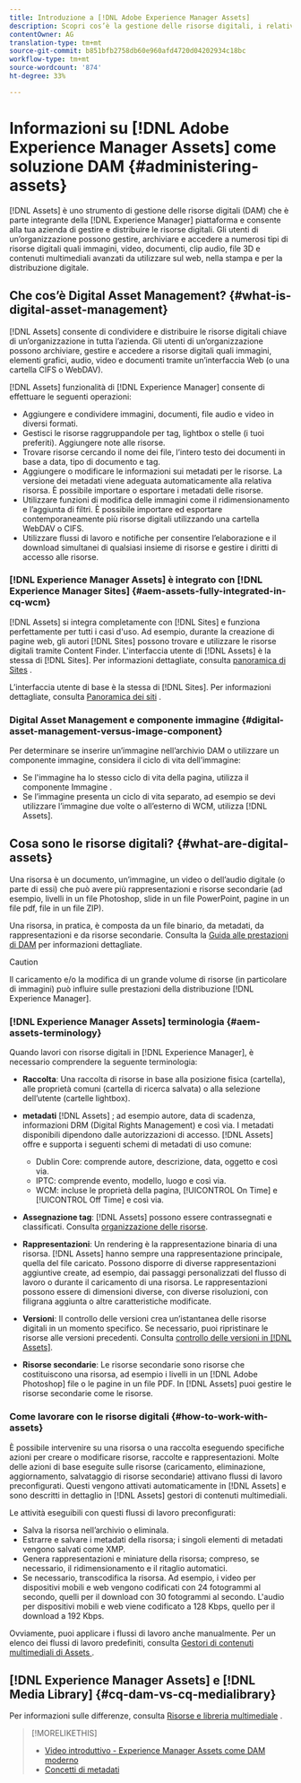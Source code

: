 ```yaml
---
title: Introduzione a [!DNL Adobe Experience Manager Assets]
description: Scopri cos’è la gestione delle risorse digitali, i relativi casi d’uso e l’offerta  [!DNL Adobe Experience Manager Asset] .
contentOwner: AG
translation-type: tm+mt
source-git-commit: b851bfb2758db60e960afd4720d04202934c18bc
workflow-type: tm+mt
source-wordcount: '874'
ht-degree: 33%

---
```



# Informazioni su [!DNL Adobe Experience Manager Assets] come soluzione DAM {#administering-assets}

[!DNL Assets] è uno strumento di gestione delle risorse digitali (DAM) che è parte integrante della  [!DNL Experience Manager] piattaforma e consente alla tua azienda di gestire e distribuire le risorse digitali. Gli utenti di un’organizzazione possono gestire, archiviare e accedere a numerosi tipi di risorse digitali quali immagini, video, documenti, clip audio, file 3D e contenuti multimediali avanzati da utilizzare sul web, nella stampa e per la distribuzione digitale.

## Che cos’è Digital Asset Management? {#what-is-digital-asset-management}

[!DNL Assets] consente di condividere e distribuire le risorse digitali chiave di un’organizzazione in tutta l’azienda. Gli utenti di un’organizzazione possono archiviare, gestire e accedere a risorse digitali quali immagini, elementi grafici, audio, video e documenti tramite un’interfaccia Web (o una cartella CIFS o WebDAV).

[!DNL Assets] funzionalità di  [!DNL Experience Manager] consente di effettuare le seguenti operazioni:

* Aggiungere e condividere immagini, documenti, file audio e video in diversi formati.
* Gestisci le risorse raggruppandole per tag, lightbox o stelle (i tuoi preferiti). Aggiungere note alle risorse.
* Trovare risorse cercando il nome dei file, l’intero testo dei documenti in base a data, tipo di documento e tag.
* Aggiungere o modificare le informazioni sui metadati per le risorse. La versione dei metadati viene adeguata automaticamente alla relativa risorsa. È possibile importare o esportare i metadati delle risorse.
* Utilizzare funzioni di modifica delle immagini come il ridimensionamento e l’aggiunta di filtri. È possibile importare ed esportare contemporaneamente più risorse digitali utilizzando una cartella WebDAV o CIFS.
* Utilizzare flussi di lavoro e notifiche per consentire l’elaborazione e il download simultanei di qualsiasi insieme di risorse e gestire i diritti di accesso alle risorse.

### [!DNL Experience Manager Assets] è integrato con  [!DNL Experience Manager Sites] {#aem-assets-fully-integrated-in-cq-wcm}

[!DNL Assets] si integra completamente con  [!DNL Sites] e funziona perfettamente per tutti i casi d&#39;uso. Ad esempio, durante la creazione di pagine web, gli autori [!DNL Sites] possono trovare e utilizzare le risorse digitali tramite Content Finder. L&#39;interfaccia utente di [!DNL Assets] è la stessa di [!DNL Sites]. Per informazioni dettagliate, consulta [panoramica di Sites](/help/sites-authoring/page-authoring.md) .

L’interfaccia utente di base è la stessa di [!DNL Sites]. Per informazioni dettagliate, consulta [Panoramica dei siti](/help/sites-authoring/page-authoring.md) .

### Digital Asset Management e componente immagine {#digital-asset-management-versus-image-component}

Per determinare se inserire un’immagine nell’archivio DAM o utilizzare un componente immagine, considera il ciclo di vita dell’immagine:

* Se l&#39;immagine ha lo stesso ciclo di vita della pagina, utilizza il componente Immagine .
* Se l’immagine presenta un ciclo di vita separato, ad esempio se devi utilizzare l’immagine due volte o all’esterno di WCM, utilizza [!DNL Assets].

## Cosa sono le risorse digitali? {#what-are-digital-assets}

Una risorsa è un documento, un’immagine, un video o dell’audio digitale (o parte di essi) che può avere più rappresentazioni e risorse secondarie (ad esempio, livelli in un file Photoshop, slide in un file PowerPoint, pagine in un file pdf, file in un file ZIP).

Una risorsa, in pratica, è composta da un file binario, da metadati, da rappresentazioni e da risorse secondarie. Consulta la [Guida alle prestazioni di DAM](/help/sites-deploying/assets-performance-sizing.md) per informazioni dettagliate.

>[!CAUTION]
>
>Il caricamento e/o la modifica di un grande volume di risorse (in particolare di immagini) può influire sulle prestazioni della distribuzione [!DNL Experience Manager].

### [!DNL Experience Manager Assets] terminologia  {#aem-assets-terminology}

Quando lavori con risorse digitali in [!DNL Experience Manager], è necessario comprendere la seguente terminologia:

* **Raccolta**: Una raccolta di risorse in base alla posizione fisica (cartella), alle proprietà comuni (cartella di ricerca salvata) o alla selezione dell’utente (cartelle lightbox).

* **metadati** [!DNL Assets] ; ad esempio autore, data di scadenza, informazioni DRM (Digital Rights Management) e così via. I metadati disponibili dipendono dalle autorizzazioni di accesso. [!DNL Assets] offre e supporta i seguenti schemi di metadati di uso comune:

   * Dublin Core: comprende autore, descrizione, data, oggetto e così via.
   * IPTC: comprende evento, modello, luogo e così via.
   * WCM: incluse le proprietà della pagina, [!UICONTROL On Time] e [!UICONTROL Off Time] e così via.

* **Assegnazione tag**:  [!DNL Assets] possono essere contrassegnati e classificati. Consulta [organizzazione delle risorse](/help/assets/organize-assets.md).

* **Rappresentazioni**: Un rendering è la rappresentazione binaria di una risorsa. [!DNL Assets] hanno sempre una rappresentazione principale, quella del file caricato. Possono disporre di diverse rappresentazioni aggiuntive create, ad esempio, dai passaggi personalizzati del flusso di lavoro o durante il caricamento di una risorsa. Le rappresentazioni possono essere di dimensioni diverse, con diverse risoluzioni, con filigrana aggiunta o altre caratteristiche modificate.

* **Versioni**: Il controllo delle versioni crea un’istantanea delle risorse digitali in un momento specifico. Se necessario, puoi ripristinare le risorse alle versioni precedenti. Consulta [controllo delle versioni in [!DNL Assets]](manage-assets.md#asset-versioning).

* **Risorse secondarie**: Le risorse secondarie sono risorse che costituiscono una risorsa, ad esempio i livelli in un  [!DNL Adobe Photoshop] file o le pagine in un file PDF. In [!DNL Assets] puoi gestire le risorse secondarie come le risorse.

### Come lavorare con le risorse digitali {#how-to-work-with-assets}

È possibile intervenire su una risorsa o una raccolta eseguendo specifiche azioni per creare o modificare risorse, raccolte e rappresentazioni. Molte delle azioni di base eseguite sulle risorse (caricamento, eliminazione, aggiornamento, salvataggio di risorse secondarie) attivano flussi di lavoro preconfigurati. Questi vengono attivati automaticamente in [!DNL Assets] e sono descritti in dettaglio in [!DNL Assets] gestori di contenuti multimediali.

Le attività eseguibili con questi flussi di lavoro preconfigurati:

* Salva la risorsa nell’archivio o eliminala.
* Estrarre e salvare i metadati della risorsa; i singoli elementi di metadati vengono salvati come XMP.
* Genera rappresentazioni e miniature della risorsa; compreso, se necessario, il ridimensionamento e il ritaglio automatici.
* Se necessario, transcodifica la risorsa. Ad esempio, i video per dispositivi mobili e web vengono codificati con 24 fotogrammi al secondo, quelli per il download con 30 fotogrammi al secondo. L&#39;audio per dispositivi mobili e web viene codificato a 128 Kbps, quello per il download a 192 Kbps.

Ovviamente, puoi applicare i flussi di lavoro anche manualmente. Per un elenco dei flussi di lavoro predefiniti, consulta [Gestori di contenuti multimediali di Assets ](media-handlers.md).

## [!DNL Experience Manager Assets] e  [!DNL Media Library] {#cq-dam-vs-cq-medialibrary}

Per informazioni sulle differenze, consulta [Risorse e libreria multimediale](medialibrary.md) .

>[!MORELIKETHIS]
>
>* [Video introduttivo - Experience Manager Assets come DAM moderno](https://www.youtube.com/watch?v=PBwQqZgC-yo)
>* [Concetti di metadati](/help/assets/metadata-concepts.md)

